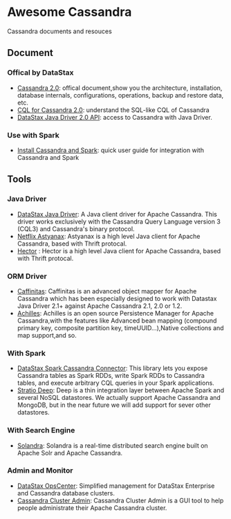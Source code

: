 Awesome Cassandra
=================
Cassandra documents and resouces 

## Document

### Offical by DataStax
- [Cassandra 2.0](http://www.datastax.com/documentation/cassandra/2.0/index.html): offical document,show you the architecture, installation, database internals, configurations, operations, backup and restore data, etc.
- [CQL for Cassandra 2.0](http://www.datastax.com/documentation/cql/3.1/index.html): understand the SQL-like CQL of Cassandra
- [DataStax Java Driver 2.0 API](http://www.datastax.com/documentation/developer/java-driver/2.0/index.html): access to Cassandra with Java Driver.


###  Use with Spark
- [Install Cassandra and Spark](http://tobert.github.io/post/2014-07-15-installing-cassandra-spark-stack.html): quick user guide for integration with Cassandra and Spark 

## Tools
### Java Driver
- [DataStax Java Driver](https://github.com/datastax/java-driver): A Java client driver for Apache Cassandra. This driver works exclusively with the Cassandra Query Language version 3 (CQL3) and Cassandra's binary protocol.
- [Netflix Astyanax](https://github.com/Netflix/astyanax): Astyanax is a high level Java client for Apache Cassandra, based with Thrift protocal.
- [Hector](https://github.com/hector-client/hector) : Hector is a high level Java client for Apache Cassandra, based with Thrift protocal.
### ORM Driver

- [Caffinitas](http://caffinitas.org/mapper/): Caffinitas is an advanced object mapper for Apache Cassandra which has been especially designed to work with Datastax Java Driver 2.1+ against Apache Cassandra 2.1, 2.0 or 1.2.
- [Achilles](http://doanduyhai.github.io/Achilles/): Achilles is an open source Persistence Manager for Apache Cassandra,with the features like Advanced bean mapping (compound primary key, composite partition key, timeUUID...),Native collections and map support,and so.

### With Spark
- [DataStax Spark Cassandra Connector](https://github.com/datastax/spark-cassandra-connector): This library lets you expose Cassandra tables as Spark RDDs, write Spark RDDs to Cassandra tables, and execute arbitrary CQL queries in your Spark applications.
- [Stratio Deep](https://github.com/Stratio/stratio-deep): Deep is a thin integration layer between Apache Spark and several NoSQL datastores. We actually support Apache Cassandra and MongoDB, but in the near future we will add support for sever other datastores.

### With Search Engine
- [Solandra](https://github.com/tjake/Solandra): Solandra is a real-time distributed search engine built on Apache Solr and Apache Cassandra.

### Admin and Monitor
- [DataStax OpsCenter](http://www.datastax.com/what-we-offer/products-services/datastax-opscenter): Simplified management for DataStax Enterprise and Cassandra database clusters.
- [Cassandra Cluster Admin](https://github.com/sebgiroux/Cassandra-Cluster-Admin): Cassandra Cluster Admin is a GUI tool to help people administrate their Apache Cassandra cluster.

